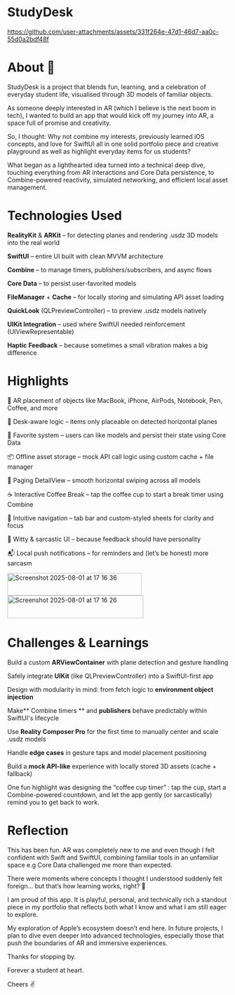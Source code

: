 # StudyDesk
https://github.com/user-attachments/assets/331f264e-47d1-46d7-aa0c-55d0a2bdf48f

# About 🤌

StudyDesk is a project that blends fun, learning, and a celebration of everyday student life, visualised through 3D models of familiar objects.

As someone deeply interested in AR (which I believe is the next boom in tech), I wanted to build an app that would kick off my journey into AR, a space full of promise and creativity.

So, I thought:
Why not combine my interests, previously learned iOS concepts, and love for SwiftUI all in one solid portfolio piece and creative playground as well as highlight everyday items for us students?

What began as a lighthearted idea turned into a technical deep dive, touching everything from AR interactions and Core Data persistence, to Combine-powered reactivity, simulated networking, and efficient local asset management.

# Technologies Used
**RealityKit** & **ARKit** – for detecting planes and rendering .usdz 3D models into the real world

**SwiftUI** – entire UI built with clean MVVM architecture

**Combine** – to manage timers, publishers/subscribers, and async flows

**Core Data** – to persist user-favorited models

**FileManager** + **Cache** – for locally storing and simulating API asset loading

**QuickLook** (QLPreviewController) – to preview .usdz models natively

**UIKit Integration** – used where SwiftUI needed reinforcement (UIViewRepresentable)

**Haptic Feedback** – because sometimes a small vibration makes a big difference

# Highlights

🔎 AR placement of objects like MacBook, iPhone, AirPods, Notebook, Pen, Coffee, and more

🧠 Desk-aware logic – items only placeable on detected horizontal planes

💙 Favorite system – users can like models and persist their state using Core Data

📦 Offline asset storage – mock API call logic using custom cache + file manager

🧩 Paging DetailView – smooth horizontal swiping across all models

☕️ Interactive Coffee Break – tap the coffee cup to start a break timer using Combine

🧭 Intuitive navigation – tab bar and custom-styled sheets for clarity and focus

🧠 Witty & sarcastic UI – because feedback should have personality

📬 Local push notifications – for reminders and (let’s be honest) more sarcasm

<img width="306" height="51" alt="Screenshot 2025-08-01 at 17 16 36" src="https://github.com/user-attachments/assets/211b606b-aec9-4608-b8b7-1ea3760f910f" />

<img width="310" height="52" alt="Screenshot 2025-08-01 at 17 16 26" src="https://github.com/user-attachments/assets/332e4893-2a66-4149-a88c-0284dd0c613a" />


# Challenges & Learnings


  Build a custom **ARViewContainer** with plane detection and gesture handling

  Safely integrate **UIKit** (like QLPreviewController) into a SwiftUI-first app

  Design with modularity in mind: from fetch logic to **environment object injection**

  Make** Combine timers ** and **publishers** behave predictably within SwiftUI's lifecycle

  Use **Reality Composer Pro** for the first time to manually center and scale .usdz models

  Handle **edge cases** in gesture taps and model placement positioning

  Build a **mock API-like** experience with locally stored 3D assets (cache + fallback)

One fun highlight was designing the “coffee cup timer” : tap the cup, start a Combine-powered countdown, and let the app gently (or sarcastically) remind you to get back to work.

# Reflection

This has been fun. AR was completely new to me and even though I felt confident with Swift and SwiftUI, combining familiar tools in an unfamiliar space e.g Core Data challenged me more than expected.

There were moments where concepts I thought I understood suddenly felt foreign… but that’s how learning works, right? 🧗

I am proud of this app. It is playful, personal, and technically rich a standout piece in my portfolio that reflects both what I know and what I am still eager to explore.

My exploration of Apple’s ecosystem doesn’t end here. In future projects, I plan to dive even deeper into advanced technologies, especially those that push the boundaries of AR and immersive experiences.

Thanks for stopping by.

Forever a student at heart.

Cheers ✌️
